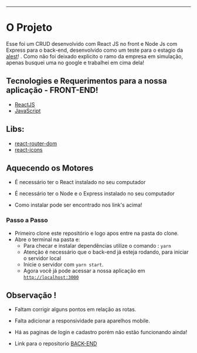 
---

# O Projeto
Esse foi um CRUD desenvolvido com React JS no front e Node Js com Express para o back-end, desenvolvido como um teste para o estagio da [alest](https://alest.com.br/)! . Como não foi deixado explicito o ramo da empresa em simulação, apenas busquei uma no google e trabalhei em cima dela!

## Tecnologies e Requerimentos para a nossa aplicação - FRONT-END!

- [ReactJS](https://reactjs.org/)
- [JavaScript](https://www.javascript.com/)


## Libs:
  - [react-router-dom](https://reactrouter.com/web/guides/quick-start)
  - [react-icons](https://react-icons.github.io/react-icons/)

## Aquecendo os Motores

- É necessário ter o React instalado no seu computador
- É necessário ter o Node e o Express instalado no seu computador

- Como instalar pode ser encontrado nos link's acima!

### Passo a Passo
- Primeiro clone este repositório e logo apos entre na pasta do clone. 
- Abre o terminal na pasta e:
  - Para checar e instalar dependências utilize o comando : `yarn`
  - Atenção é necessário que o back-end já esteja rodando, para iniciar o servidor local 
  - Inicie o servidor com `yarn start`.
  - Agora você já pode acessar a nossa aplicação em [`http://localhost:3000`](http://localhost:3000)

## Observação !
- Faltam corrigir alguns pontos em relação as rotas.
- Falta adicionar a responsividade para aparelhos mobile.
- Há as paginas de login e cadastro porém não estão funcionando ainda! 

- Link para o repositorio [BACK-END](https://github.com/arthurvenicio/crud-react-node-back-end)


